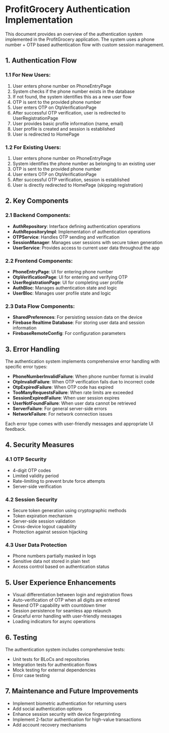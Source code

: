 # ProfitGrocery Authentication Implementation

This document provides an overview of the authentication system implemented in the ProfitGrocery application. The system uses a phone number + OTP based authentication flow with custom session management.

## 1. Authentication Flow

### 1.1 For New Users:
1. User enters phone number on PhoneEntryPage
2. System checks if the phone number exists in the database
3. If not found, the system identifies this as a new user flow
4. OTP is sent to the provided phone number
5. User enters OTP on OtpVerificationPage
6. After successful OTP verification, user is redirected to UserRegistrationPage
7. User provides basic profile information (name, email)
8. User profile is created and session is established
9. User is redirected to HomePage

### 1.2 For Existing Users:
1. User enters phone number on PhoneEntryPage
2. System identifies the phone number as belonging to an existing user
3. OTP is sent to the provided phone number
4. User enters OTP on OtpVerificationPage
5. After successful OTP verification, session is established
6. User is directly redirected to HomePage (skipping registration)

## 2. Key Components

### 2.1 Backend Components:
- **AuthRepository**: Interface defining authentication operations
- **AuthRepositoryImpl**: Implementation of authentication operations
- **OTPService**: Handles OTP sending and verification
- **SessionManager**: Manages user sessions with secure token generation
- **UserService**: Provides access to current user data throughout the app

### 2.2 Frontend Components:
- **PhoneEntryPage**: UI for entering phone number
- **OtpVerificationPage**: UI for entering and verifying OTP
- **UserRegistrationPage**: UI for completing user profile
- **AuthBloc**: Manages authentication state and logic
- **UserBloc**: Manages user profile state and logic

### 2.3 Data Flow Components:
- **SharedPreferences**: For persisting session data on the device
- **Firebase Realtime Database**: For storing user data and session information
- **FirebaseRemoteConfig**: For configuration parameters

## 3. Error Handling

The authentication system implements comprehensive error handling with specific error types:

- **PhoneNumberInvalidFailure**: When phone number format is invalid
- **OtpInvalidFailure**: When OTP verification fails due to incorrect code
- **OtpExpiredFailure**: When OTP code has expired
- **TooManyRequestsFailure**: When rate limits are exceeded
- **SessionExpiredFailure**: When user session expires
- **UserNotFoundFailure**: When user data cannot be retrieved
- **ServerFailure**: For general server-side errors
- **NetworkFailure**: For network connection issues

Each error type comes with user-friendly messages and appropriate UI feedback.

## 4. Security Measures

### 4.1 OTP Security
- 4-digit OTP codes
- Limited validity period
- Rate-limiting to prevent brute force attempts
- Server-side verification

### 4.2 Session Security
- Secure token generation using cryptographic methods
- Token expiration mechanism
- Server-side session validation
- Cross-device logout capability
- Protection against session hijacking

### 4.3 User Data Protection
- Phone numbers partially masked in logs
- Sensitive data not stored in plain text
- Access control based on authentication status

## 5. User Experience Enhancements

- Visual differentiation between login and registration flows
- Auto-verification of OTP when all digits are entered
- Resend OTP capability with countdown timer
- Session persistence for seamless app relaunch
- Graceful error handling with user-friendly messages
- Loading indicators for async operations

## 6. Testing

The authentication system includes comprehensive tests:
- Unit tests for BLoCs and repositories
- Integration tests for authentication flows
- Mock testing for external dependencies
- Error case testing

## 7. Maintenance and Future Improvements

- Implement biometric authentication for returning users
- Add social authentication options
- Enhance session security with device fingerprinting
- Implement 2-factor authentication for high-value transactions
- Add account recovery mechanisms
